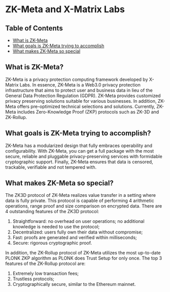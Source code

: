 # ZK-Meta and X-Matrix Labs

## Table of Contents
* [What is ZK-Meta](#what-is-zk-meta)
* [What goals is ZK-Meta trying to accomplish](#what-goals-is-zk-meta-trying-to-accomplish)
* [What makes ZK-Meta so special](#what-makes-zk-meta-so-special)


## What is ZK-Meta?
ZK-Meta is a privacy protection computing framework developed by X-Matrix Labs.
In essence, ZK-Meta is a Web3.0 privacy protection infrastructure that aims to protect user and business data
in lieu of the General Data Protection Regulation (GDPR).
ZK-Meta provides customized privacy preserving solutions suitable for various businesses.
In addition, ZK-Meta offers pre-optimized technical selections and solutions.
Currently, ZK-Meta includes Zero-Knowledge Proof (ZKP) protocols such as ZK-3D and ZK-Rollup.

## What goals is ZK-Meta trying to accomplish?
ZK-Meta has a modularized design that fully embraces operability and configurability.
With ZK-Meta, you can get a full package with the most secure, reliable and pluggable
privacy-preserving services with formidable cryptographic support.
Finally, ZK-Meta ensures that data is censored, trackable, verifiable and not tempered with.

## What makes ZK-Meta so special?
The ZK3D protocol of ZK-Meta realizes value transfer in a setting where data is fully private.
This protocol is capable of performing 4 arithmetic operations, range proof and size comparison on encrypted data.
There are 4 outstanding features of the ZK3D protocol:
1. Straightforward: no overhead on user operations; no additional knowledge is needed to use the protocol;
1. Decentralized: users fully own their data without compromise;
1. Fast: proofs are generated and verified within milliseconds;
1. Secure: rigorous cryptographic proof.

In addition, the ZK-Rollup protocol of ZK-Meta utilizes the most up-to-date PLONK ZKP algorithm as PLONK does Trust Setup for only once.
The top 3 features of the ZK-Rollup protocol are:
1. Extremely low transaction fees;
1. Trustless protocols;
1. Cryptographically secure, similar to the Ethereum mainnet.

